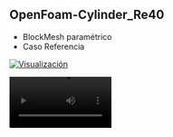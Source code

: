 ## OpenFoam-Cylinder_Re40

- BlockMesh paramétrico
- Caso Referencia

[![Visualización]()](https://youtu.be/VA8E2BEMRDQ)

<video src='https://user-images.githubusercontent.com/34071165/148626950-235d4d81-66a1-4f58-b59f-b5d7b2569647.mp4' width=180/>



